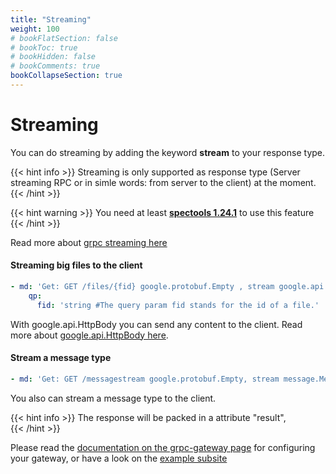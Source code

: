 ```yaml
---
title: "Streaming"
weight: 100
# bookFlatSection: false
# bookToc: true
# bookHidden: false
# bookComments: true
bookCollapseSection: true
---
```


# Streaming

You can do streaming by adding the keyword **stream** to your response type. 

{{< hint info >}}
Streaming is only supported as response type (Server streaming RPC or in simle words: from server to the client) at the moment.
{{< /hint >}}

{{< hint warning >}}
You need at least [**spectools 1.24.1**](https://spectools.furo.pro/) to use this feature 
{{< /hint >}}

Read more about [grpc streaming here](https://grpc.io/docs/what-is-grpc/core-concepts/#server-streaming-rpc)

#### Streaming big files to the client
```yaml
- md: 'Get: GET /files/{fid} google.protobuf.Empty , stream google.api.HttpBody #Returns the raw file'
    qp:
      fid: 'string #The query param fid stands for the id of a file.'
```
With google.api.HttpBody you can send any content to the client. Read more about [google.api.HttpBody here](https://github.com/googleapis/googleapis/blob/master/google/api/httpbody.proto). 

#### Stream a message type
```yaml
- md: 'Get: GET /messagestream google.protobuf.Empty, stream message.Message #Returns a stream of messages'
```
You also can stream a message type to the client.

{{< hint info >}}
The response will be packed in a attribute "result",  
{{< /hint >}}



Please read the [documentation on the grpc-gateway page](https://grpc-ecosystem.github.io/grpc-gateway/docs/mapping/customizing_your_gateway/) for configuring your gateway, or have a look on the [example subsite](/docs/overview/streaming/grpc_gateway/.)
